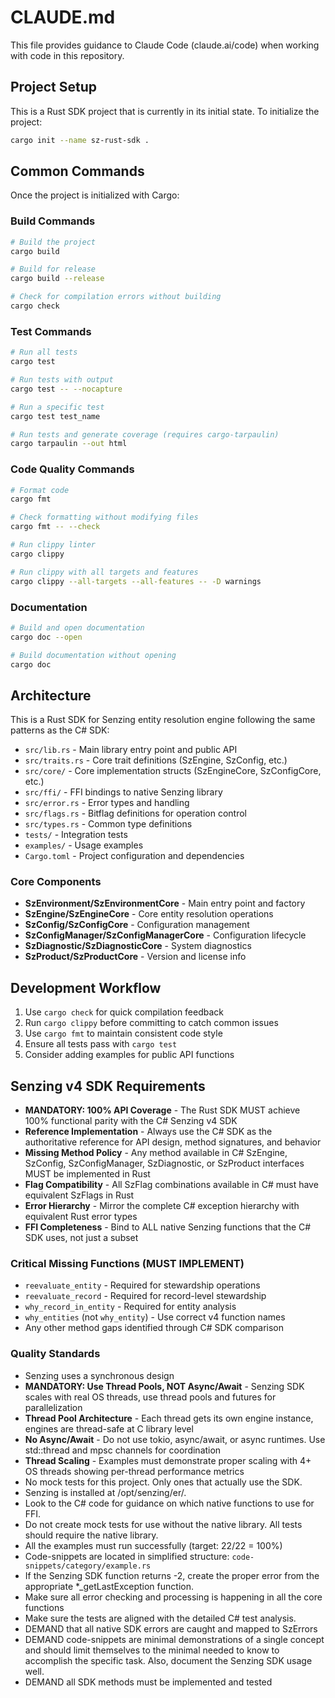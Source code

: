 # CLAUDE.md

This file provides guidance to Claude Code (claude.ai/code) when working with code in this repository.

## Project Setup

This is a Rust SDK project that is currently in its initial state. To initialize the project:

```bash
cargo init --name sz-rust-sdk .
```

## Common Commands

Once the project is initialized with Cargo:

### Build Commands
```bash
# Build the project
cargo build

# Build for release
cargo build --release

# Check for compilation errors without building
cargo check
```

### Test Commands
```bash
# Run all tests
cargo test

# Run tests with output
cargo test -- --nocapture

# Run a specific test
cargo test test_name

# Run tests and generate coverage (requires cargo-tarpaulin)
cargo tarpaulin --out html
```

### Code Quality Commands
```bash
# Format code
cargo fmt

# Check formatting without modifying files
cargo fmt -- --check

# Run clippy linter
cargo clippy

# Run clippy with all targets and features
cargo clippy --all-targets --all-features -- -D warnings
```

### Documentation
```bash
# Build and open documentation
cargo doc --open

# Build documentation without opening
cargo doc
```

## Architecture

This is a Rust SDK for Senzing entity resolution engine following the same patterns as the C# SDK:

- `src/lib.rs` - Main library entry point and public API
- `src/traits.rs` - Core trait definitions (SzEngine, SzConfig, etc.)
- `src/core/` - Core implementation structs (SzEngineCore, SzConfigCore, etc.)
- `src/ffi/` - FFI bindings to native Senzing library
- `src/error.rs` - Error types and handling
- `src/flags.rs` - Bitflag definitions for operation control
- `src/types.rs` - Common type definitions
- `tests/` - Integration tests
- `examples/` - Usage examples
- `Cargo.toml` - Project configuration and dependencies

### Core Components

- **SzEnvironment/SzEnvironmentCore** - Main entry point and factory
- **SzEngine/SzEngineCore** - Core entity resolution operations
- **SzConfig/SzConfigCore** - Configuration management
- **SzConfigManager/SzConfigManagerCore** - Configuration lifecycle
- **SzDiagnostic/SzDiagnosticCore** - System diagnostics
- **SzProduct/SzProductCore** - Version and license info

## Development Workflow

1. Use `cargo check` for quick compilation feedback
2. Run `cargo clippy` before committing to catch common issues
3. Use `cargo fmt` to maintain consistent code style
4. Ensure all tests pass with `cargo test`
5. Consider adding examples for public API functions

## Senzing v4 SDK Requirements

- **MANDATORY: 100% API Coverage** - The Rust SDK MUST achieve 100% functional parity with the C# Senzing v4 SDK
- **Reference Implementation** - Always use the C# SDK as the authoritative reference for API design, method signatures, and behavior
- **Missing Method Policy** - Any method available in C# SzEngine, SzConfig, SzConfigManager, SzDiagnostic, or SzProduct interfaces MUST be implemented in Rust
- **Flag Compatibility** - All SzFlag combinations available in C# must have equivalent SzFlags in Rust
- **Error Hierarchy** - Mirror the complete C# exception hierarchy with equivalent Rust error types
- **FFI Completeness** - Bind to ALL native Senzing functions that the C# SDK uses, not just a subset

### Critical Missing Functions (MUST IMPLEMENT)
- `reevaluate_entity` - Required for stewardship operations
- `reevaluate_record` - Required for record-level stewardship
- `why_record_in_entity` - Required for entity analysis
- `why_entities` (not `why_entity`) - Use correct v4 function names
- Any other method gaps identified through C# SDK comparison

### Quality Standards
- Senzing uses a synchronous design
- **MANDATORY: Use Thread Pools, NOT Async/Await** - Senzing SDK scales with real OS threads, use thread pools and futures for parallelization
- **Thread Pool Architecture** - Each thread gets its own engine instance, engines are thread-safe at C library level
- **No Async/Await** - Do not use tokio, async/await, or async runtimes. Use std::thread and mpsc channels for coordination
- **Thread Scaling** - Examples must demonstrate proper scaling with 4+ OS threads showing per-thread performance metrics
- No mock tests for this project.  Only ones that actually use the SDK.
- Senzing is installed at /opt/senzing/er/.
- Look to the C# code for guidance on which native functions to use for FFI.
- Do not create mock tests for use without the native library.  All tests should require the native library.
- All the examples must run successfully (target: 22/22 = 100%)
- Code-snippets are located in simplified structure: `code-snippets/category/example.rs`
- If the Senzing SDK function returns -2, create the proper error from the appropriate *_getLastException function.
- Make sure all error checking and processing is happening in all the core functions
- Make sure the tests are aligned with the detailed C# test analysis.
- DEMAND that all native SDK errors are caught and mapped to SzErrors
- DEMAND code-snippets are minimal demonstrations of a single concept and should limit themselves to the minimal needed to know to accomplish the specific task.  Also, document the Senzing SDK usage well.
- DEMAND all SDK methods must be implemented and tested
